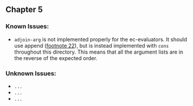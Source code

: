 ## Chapter 5

### Known Issues:

  - ```adjoin-arg``` is not implemented properly for the ec-evaluators.  It
    should use append ([footnote 22][fn-22]), but is instead implemented with
    ```cons``` throughout this directory.  This means that all the argument
    lists are in the reverse of the expected order.

### Unknown Issues:

  - ``` ... ```
  - ``` ... ```
  - ``` ... ```



[fn-22]:https://www.sicp-book.com/book-Z-H-34.html#footnote_Temp_771